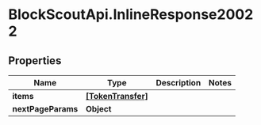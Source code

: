 # BlockScoutApi.InlineResponse20022

## Properties
Name | Type | Description | Notes
------------ | ------------- | ------------- | -------------
**items** | [**[TokenTransfer]**](TokenTransfer.md) |  | 
**nextPageParams** | **Object** |  | 
